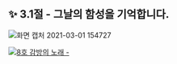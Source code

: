 ## :sparkles: 3.1절 - 그날의 함성을 기억합니다.

![화면 캡처 2021-03-01 154727](https://user-images.githubusercontent.com/73863771/109461451-7ff6b800-7aa5-11eb-8e21-3b2ef7113296.png)

<!--[백현 - 널 사랑하고 있어](https://img.youtube.com/vi/r-SaR5i7iQI/sddefault.jpg)](https://www.youtube.com/watch?r-SaR5i7iQI)-->
[![8호 감방의 노래 - ](http://img.youtube.com/vi/e8JSoYEUD9g/sddefault.jpg)](https://youtu.be/e8JSoYEUD9g?t=0s) 



<!--
**choijisoo-94/choijisoo-94** is a ✨ _special_ ✨ repository because its `README.md` (this file) appears on your GitHub profile.

Here are some ideas to get you started:

- 🔭 I’m currently working on ...
- 🌱 I’m currently learning ...
- 👯 I’m looking to collaborate on ...
- 🤔 I’m looking for help with ...
- 💬 Ask me about ...
- 📫 How to reach me: ...
- 😄 Pronouns: ...
- ⚡ Fun fact: ...
-->

